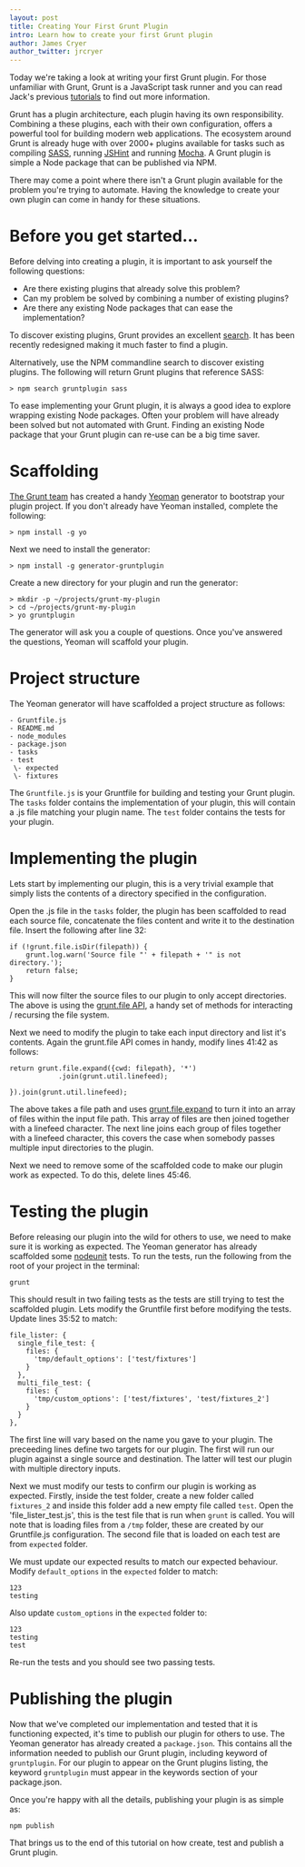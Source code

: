 ```yaml
---
layout: post
title: Creating Your First Grunt Plugin
intro: Learn how to create your first Grunt plugin
author: James Cryer
author_twitter: jrcryer
---
```


Today we're taking a look at writing your first Grunt plugin.  For those unfamiliar with Grunt, Grunt is a JavaScript task runner and you can read Jack's previous [tutorials](/archives.html) to find out more information.

Grunt has a plugin architecture, each plugin having its own responsibility. Combining a these plugins, each with their own configuration, offers a powerful tool for building modern web applications.  The ecosystem around Grunt is already huge with over 2000+ plugins available for tasks such as compiling [SASS](http://sass-lang.com/), running [JSHint](http://www.jshint.com/) and running [Mocha](http://visionmedia.github.io/mocha/).  A Grunt plugin is simple a Node package that can be published via NPM.

There may come a point where there isn't a Grunt plugin available for the problem you're trying to automate. Having the knowledge to create your own plugin can come in handy for these situations.

# Before you get started...

Before delving into creating a plugin, it is important to ask yourself the following questions:

* Are there existing plugins that already solve this problem?
* Can my problem be solved by combining a number of existing plugins?
* Are there any existing Node packages that can ease the implementation?

To discover existing plugins, Grunt provides an excellent [search](http://gruntjs.com/plugins).  It has been recently redesigned making it much faster to find a plugin.

Alternatively, use the NPM commandline search to discover existing plugins.  The following will return Grunt plugins that reference SASS:

    > npm search gruntplugin sass

To ease implementing your Grunt plugin, it is always a good idea to explore wrapping existing Node packages.  Often your problem will have already been solved but not automated with Grunt.  Finding an existing Node package that your Grunt plugin can re-use can be a big time saver.

# Scaffolding

[The Grunt team](https://github.com/gruntjs?tab=members) has created a handy [Yeoman](http://yeoman.io) generator to bootstrap your plugin project.  If you don't already have Yeoman installed, complete the following:

    > npm install -g yo

Next we need to install the generator:

    > npm install -g generator-gruntplugin

Create a new directory for your plugin and run the generator:

    > mkdir -p ~/projects/grunt-my-plugin
    > cd ~/projects/grunt-my-plugin
    > yo gruntplugin

The generator will ask you a couple of questions.  Once you've answered the questions, Yeoman will scaffold your plugin.

# Project structure

The Yeoman generator will have scaffolded a project structure as follows:

    - Gruntfile.js
    - README.md
    - node_modules
    - package.json
    - tasks
    - test
     \- expected
     \- fixtures

The `Gruntfile.js` is your Gruntfile for building and testing your Grunt plugin.  The `tasks` folder contains the implementation of your plugin, this will contain a .js file matching your plugin name.  The `test` folder contains the tests for your plugin.

# Implementing the plugin

Lets start by implementing our plugin, this is a very trivial example that simply lists the contents of a directory specified in the configuration.

Open the .js file in the `tasks` folder, the plugin has been scaffolded to read each source file, concatenate the files content and write it to the destination file.  Insert the following after line 32:

    if (!grunt.file.isDir(filepath)) {
        grunt.log.warn('Source file "' + filepath + '" is not directory.');
        return false;
    }

This will now filter the source files to our plugin to only accept directories.  The above is using the [grunt.file API](http://gruntjs.com/api/grunt.file), a handy set of methods for interacting / recursing the file system.

Next we need to modify the plugin to take each input directory and list it's contents.  Again the grunt.file API comes in handy, modify lines 41:42 as follows:

    return grunt.file.expand({cwd: filepath}, '*')
                .join(grunt.util.linefeed);

    }).join(grunt.util.linefeed);

The above takes a file path and uses [grunt.file.expand](http://gruntjs.com/api/grunt.file#grunt.file.expand) to turn it into an array of files within the input file path.  This array of files are then joined together with a linefeed character.  The next line joins each group of files together with a linefeed character, this covers the case when somebody passes multiple input directories to the plugin.

Next we need to remove some of the scaffolded code to make our plugin work as expected.  To do this, delete lines 45:46.

# Testing the plugin

Before releasing our plugin into the wild for others to use, we need to make sure it is working as expected.  The Yeoman generator has already scaffolded some [nodeunit](https://github.com/caolan/nodeunit) tests.  To run the tests, run the following from the root of your project in the terminal:

    grunt

This should result in two failing tests as the tests are still trying to test the scaffolded plugin.  Lets modify the Gruntfile first before modifying the tests.  Update lines 35:52 to match:

    file_lister: {
      single_file_test: {
        files: {
          'tmp/default_options': ['test/fixtures']
        }
      },
      multi_file_test: {
        files: {
          'tmp/custom_options': ['test/fixtures', 'test/fixtures_2']
        }
      }
    },

The first line will vary based on the name you gave to your plugin.  The preceeding lines define two targets for our plugin.  The first will run our plugin against a single source and destination.  The latter will test our plugin with multiple directory inputs.

Next we must modify our tests to confirm our plugin is working as expected.  Firstly, inside the test folder, create a new folder called `fixtures_2` and inside this folder add a new empty file called `test`.  Open the 'file_lister_test.js', this is the test file that is run when `grunt` is called.  You will note that is loading files from a `/tmp` folder, these are created by our Gruntfile.js configuration.  The second file that is loaded on each test are from `expected` folder.

We must update our expected results to match our expected behaviour.  Modify `default_options` in the `expected` folder to match:

    123
    testing

Also update `custom_options` in the `expected` folder to:

    123
    testing
    test

Re-run the tests and you should see two passing tests.

# Publishing the plugin

Now that we've completed our implementation and tested that it is functioning expected, it's time to publish our plugin for others to use.  The Yeoman generator has already created a `package.json`.  This contains all the information needed to publish our Grunt plugin, including keyword of `gruntplugin`.  For our plugin to appear on the Grunt plugins listing, the keyword `gruntplugin` must appear in the keywords section of your package.json.

Once you're happy with all the details, publishing your plugin is as simple as:

    npm publish

That brings us to the end of this tutorial on how create, test and publish a Grunt plugin.





